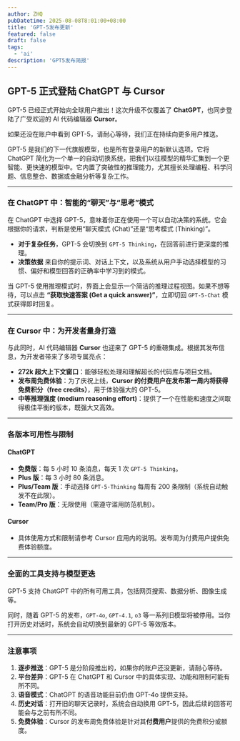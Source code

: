 ```yaml
---
author: ZHQ
pubDatetime: 2025-08-08T8:01:00+08:00
title: 'GPT-5发布更新'
featured: false
draft: false
tags:
  - 'ai'
description: 'GPT5发布简报'
---
```


## GPT-5 正式登陆 ChatGPT 与 Cursor

GPT-5 已经正式开始向全球用户推出！这次升级不仅覆盖了 **ChatGPT**，也同步登陆了广受欢迎的 AI 代码编辑器 **Cursor**。

如果还没在账户中看到 GPT-5，请耐心等待，我们正在持续向更多用户推送。

GPT-5 是我们的下一代旗舰模型，也是所有登录用户的新默认选项。它将 ChatGPT 简化为一个单一的自动切换系统，把我们以往模型的精华汇集到一个更智能、更快速的模型中。它内置了突破性的推理能力，尤其擅长处理编程、科学问题、信息整合、数据或金融分析等复杂工作。

***

### 在 ChatGPT 中：智能的“聊天”与“思考”模式

在 ChatGPT 中选择 GPT-5，意味着你正在使用一个可以自动决策的系统。它会根据你的请求，判断是使用“聊天模式 (Chat)”还是“思考模式 (Thinking)”。

*   **对于复杂任务**，GPT-5 会切换到 `GPT-5 Thinking`，在回答前进行更深度的推理。
*   **决策依据** 来自你的提示词、对话上下文，以及系统从用户手动选择模型的习惯、偏好和模型回答的正确率中学习到的模式。

当 GPT-5 使用推理模式时，界面上会显示一个简洁的推理过程视图。如果不想等待，可以点击 **“获取快速答案 (Get a quick answer)”**，立即切回 `GPT-5-Chat` 模式获得即时回复。

***

### 在 Cursor 中：为开发者量身打造

与此同时，AI 代码编辑器 **Cursor** 也迎来了 GPT-5 的重磅集成。根据其发布信息，为开发者带来了多项专属亮点：

*   **272k 超大上下文窗口**：能够轻松处理和理解超长的代码库与项目文档。
*   **发布周免费体验**：为了庆祝上线，**Cursor 的付费用户在发布第一周内将获得免费积分（free credits）**，用于体验强大的 GPT-5。
*   **中等推理强度 (medium reasoning effort)**：提供了一个在性能和速度之间取得极佳平衡的版本，既强大又高效。

***

### 各版本可用性与限制

#### ChatGPT

*   **免费版**：每 5 小时 10 条消息，每天 1 次 `GPT-5 Thinking`。
*   **Plus 版**：每 3 小时 80 条消息。
*   **Plus/Team 版**：手动选择 `GPT-5-Thinking` 每周有 200 条限制（系统自动触发不在此限）。
*   **Team/Pro 版**：无限使用（需遵守滥用防范机制）。

#### Cursor

*   具体使用方式和限制请参考 Cursor 应用内的说明。发布周为付费用户提供免费体验额度。

***

### 全面的工具支持与模型更迭

GPT-5 支持 ChatGPT 中的所有可用工具，包括网页搜索、数据分析、图像生成等。

同时，随着 GPT-5 的发布，`GPT-4o`, `GPT-4.1`, `o3` 等一系列旧模型将被停用。当你打开历史对话时，系统会自动切换到最新的 GPT-5 等效版本。

---

### **注意事项**

1.  **逐步推送**：GPT-5 是分阶段推出的，如果你的账户还没更新，请耐心等待。
2.  **平台差异**：GPT-5 在 ChatGPT 和 Cursor 中的具体实现、功能和限制可能有所不同。
3.  **语音模式**：ChatGPT 的语音功能目前仍由 GPT-4o 提供支持。
4.  **历史对话**：打开旧的聊天记录时，系统会自动换用 GPT-5，因此后续的回答可能会与之前有所不同。
5.  **免费体验**：Cursor 的发布周免费体验是针对其**付费用户**提供的免费积分或额度。